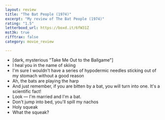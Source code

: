 ```yaml
---
layout: review
title: "The Bat People (1974)"
excerpt: "My review of The Bat People (1974)"
rating: "1.5"
letterboxd_url: https://boxd.it/6fW31Z
mst3k: true
rifftrax: false
category: movie_review

---
```


* [dark, mysterious "Take Me Out to the Ballgame"]
* I heal you in the name of skiing
* I'm sure I wouldn't have a series of hypodermic needles sticking out of my stomach without a good reason
* Ah, the bats are playing the harp
* And just remember, if you are bitten by a bat, you will turn into one. It's a scientific fact!
* Look — I'm married and I'm a bat.
* Don't jump into bed, you'll spill my nachos
* Holy squeak
* What the squeak?
